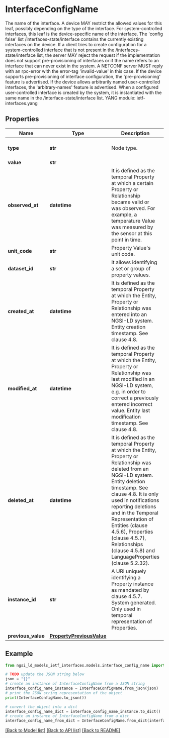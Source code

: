 # InterfaceConfigName

The name of the interface.  A device MAY restrict the allowed values for this leaf, possibly depending on the type of the interface. For system-controlled interfaces, this leaf is the device-specific name of the interface. The 'config false' list /interfaces-state/interface contains the currently existing interfaces on the device.  If a client tries to create configuration for a system-controlled interface that is not present in the /interfaces-state/interface list, the server MAY reject the request if the implementation does not support pre-provisioning of interfaces or if the name refers to an interface that can never exist in the system. A NETCONF server MUST reply with an rpc-error with the error-tag 'invalid-value' in this case.  If the device supports pre-provisioning of interface configuration, the 'pre-provisioning' feature is advertised.  If the device allows arbitrarily named user-controlled interfaces, the 'arbitrary-names' feature is advertised.  When a configured user-controlled interface is created by the system, it is instantiated with the same name in the /interface-state/interface list.  YANG module: ietf-interfaces.yang 

## Properties

Name | Type | Description | Notes
------------ | ------------- | ------------- | -------------
**type** | **str** | Node type.  | [optional] [default to 'Property']
**value** | **str** |  | 
**observed_at** | **datetime** | It is defined as the temporal Property at which a certain Property or Relationship became valid or was observed. For example, a temperature Value was measured by the sensor at this point in time.  | [optional] 
**unit_code** | **str** | Property Value&#39;s unit code.  | [optional] 
**dataset_id** | **str** | It allows identifying a set or group of property values.  | [optional] 
**created_at** | **datetime** | It is defined as the temporal Property at which the Entity, Property or Relationship was entered into an NGSI-LD system.  Entity creation timestamp. See clause 4.8.  | [optional] 
**modified_at** | **datetime** | It is defined as the temporal Property at which the Entity, Property or Relationship was last modified in an NGSI-LD system, e.g. in order to correct a previously entered incorrect value.  Entity last modification timestamp. See clause 4.8.  | [optional] 
**deleted_at** | **datetime** | It is defined as the temporal Property at which the Entity, Property or Relationship was deleted from an NGSI-LD system.  Entity deletion timestamp. See clause 4.8. It is only used in notifications reporting deletions and in the Temporal Representation of Entities (clause 4.5.6), Properties (clause 4.5.7), Relationships (clause 4.5.8) and LanguageProperties (clause 5.2.32).  | [optional] 
**instance_id** | **str** | A URI uniquely identifying a Property instance as  mandated by clause 4.5.7. System generated. Only used in temporal representation of Properties.  | [optional] [readonly] 
**previous_value** | [**PropertyPreviousValue**](PropertyPreviousValue.md) |  | [optional] 

## Example

```python
from ngsi_ld_models_ietf_interfaces.models.interface_config_name import InterfaceConfigName

# TODO update the JSON string below
json = "{}"
# create an instance of InterfaceConfigName from a JSON string
interface_config_name_instance = InterfaceConfigName.from_json(json)
# print the JSON string representation of the object
print(InterfaceConfigName.to_json())

# convert the object into a dict
interface_config_name_dict = interface_config_name_instance.to_dict()
# create an instance of InterfaceConfigName from a dict
interface_config_name_from_dict = InterfaceConfigName.from_dict(interface_config_name_dict)
```
[[Back to Model list]](../README.md#documentation-for-models) [[Back to API list]](../README.md#documentation-for-api-endpoints) [[Back to README]](../README.md)


